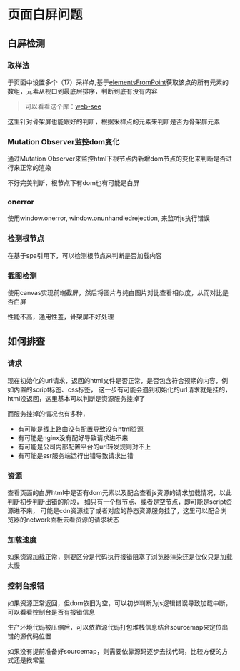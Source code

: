 # 页面白屏问题

## 白屏检测

### 取样法
于页面中设置多个（17）采样点,基于[elementsFromPoint](https://developer.mozilla.org/zh-CN/docs/Web/API/Document/elementsFromPoint)获取该点的所有元素的数组，元素从视口到最底层排序，判断到底有没有内容
> 可以看看这个库：[web-see](https://github.com/xy-sea/web-see)

这里针对骨架屏也能跟好的判断，根据采样点的元素来判断是否为骨架屏元素

### Mutation Observer监控dom变化
通过Mutation Observer来监控html下根节点内新增dom节点的变化来判断是否进行来正常的渲染

不好完美判断，根节点下有dom也有可能是白屏

### onerror
使用window.onerror, window.onunhandledrejection, 来监听js执行错误

### 检测根节点
在基于spa引用下，可以检测根节点来判断是否加载内容

### 截图检测
使用canvas实现前端截屏，然后将图片与纯白图片对比查看相似度，从而对比是否白屏

性能不高，通用性差，骨架屏不好处理


## 如何排查

### 请求
现在初始化的url请求，返回的html文件是否正常，是否包含符合预期的内容，例如内置的script标签、css标签，
这一步有可能会遇到初始化的url请求就是挂的，html没返回，这里基本可以判断是资源服务挂掉了

而服务挂掉的情况也有多种，
* 有可能是线上路由没有配置导致没有html资源
* 有可能是nginx没有配好导致请求进不来
* 有可能是公司内部配置平台的url转发规则对不上
* 有可能是ssr服务端运行出错导致请求出错

### 资源
查看页面的白屏html中是否有dom元素以及配合查看js资源的请求加载情况，以此判断初步判断出错的阶段，
如只有一个根节点、或者是空节点，即可能是script资源进不来，
可能是cdn资源挂了或者对应的静态资源服务挂了，这里可以配合浏览器的network面板去看资源的请求状态

### 加载速度
如果资源加载正常，则要区分是代码执行报错阻塞了浏览器渲染还是仅仅只是加载太慢

### 控制台报错
如果资源正常返回，但dom依旧为空，可以初步判断为js逻辑错误导致加载中断，可以看看控制台是否有报错信息

生产环境代码被压缩后，可以依靠源代码打包堆栈信息结合sourcemap来定位出错的源代码位置

如果没有提前准备好sourcemap，则需要依靠源码逐步去找代码，比较方便的方式还是找常量